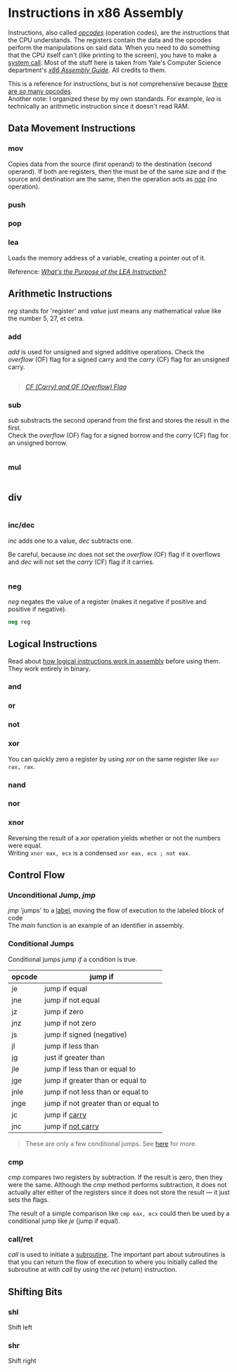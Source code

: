 # Instructions in x86 Assembly
Instructions, also called [_opcodes_](https://www.sciencedirect.com/topics/engineering/operation-code) (operation codes), are the instructions that the CPU understands.
The registers contain the data and the opcodes perform the manipulations on said data. When you need to do something that the CPU itself can't (like printing to the screen),
you have to make a [system call](https://www.cs.uaf.edu/2017/fall/cs301/lecture/11_17_syscall.html). Most of the stuff here is taken from Yale's Computer Science department's
[_x86 Assembly Guide_](https://flint.cs.yale.edu/cs421/papers/x86-asm/asm.html). All credits to them.

This is a reference for instructions, but is not comprehensive because [there are _so_ many opcodes](https://www.felixcloutier.com/x86/). <br />
Another note: I organized these by my own standards. For example, _lea_ is technically an arithmetic instruction since it doesn't read RAM.

## Data Movement Instructions

### mov
Copies data from the source (first operand) to the destination (second operand).
If both are registers, then the must be of the same size and if the source and destination are the same, then the operation acts as [_nop_](https://en.wikipedia.org/wiki/NOP_(code)#:~:text=In%20computer%20science%2C%20a%20NOP,protocol%20command%20that%20does%20nothing.) (no operation).

### push

### pop

### lea
Loads the memory address of a variable, creating a pointer out of it.

Reference: [_What's the Purpose of the LEA Instruction?_](https://stackoverflow.com/questions/1658294/whats-the-purpose-of-the-lea-instruction) <br />

## Arithmetic Instructions
_reg_ stands for 'register' and _value_ just means any mathematical value like the number 5, 27, et cetra.

### add
_add_ is used for unsigned and signed additive operations. Check the _overflow_ (OF) flag for a signed carry and the _carry_ (CF) flag for an unsigned carry.

```nasm

```
> [_CF (Carry) and OF (Overflow) Flag_](https://stackoverflow.com/questions/791991/about-assembly-cfcarry-and-ofoverflow-flag) <br />

### sub
_sub_ substracts the second operand from the first and stores the result in the first. <br />
Check the _overflow_ (OF) flag for a signed borrow and the _carry_ (CF) flag for an unsigned borrow.

```nasm

```


### mul

```nasm

```

## div

```nasm

```

### inc/dec
_inc_ adds one to a value, _dec_ subtracts one. <br />

Be careful, because _inc_ does not set the _overflow_ (OF) flag if it overflows and _dec_ will not set the _carry_ (CF) flag if it carries.

```nasm

```

### neg
_neg_ negates the value of a register (makes it negative if positive and positive if negative).

```nasm
neg reg
```

## Logical Instructions
Read about [how logical instructions work in assembly](https://www.tutorialspoint.com/assembly_programming/assembly_logical_instructions.htm) before using them. They work entirely
in binary.

### and

### or

### not

### xor

You can quickly zero a register by using _xor_ on the same register like `xor rax, rax`.

### nand

### nor

### xnor
Reversing the result of a _xor_ operation yields whether or not the numbers were equal. <br />
Writing `xnor eax, ecx` is a condensed `xor eax, ecx ; not eax`.

## Control Flow

### Unconditional Jump, _jmp_
_jmp_ 'jumps' to a [label](https://docs.oracle.com/cd/E19120-01/open.solaris/817-5477/esqaq/index.html), moving the flow of execution to the labeled block of code <br />
The _main_ function is an example of an identifier in assembly.

### Conditional Jumps
Conditional jumps jump _if_ a condition is true.

| opcode | jump if |
| ------ | ------- |
| je | jump if equal |
| jne | jump if not equal |
| jz | jump if zero |
| jnz | jump if not zero |
| js | jump if signed (negative) |
| jl | jump if less than |
| jg | just if greater than |
| jle | jump if less than or equal to |
| jge | jump if greater than or equal to |
| jnle | jump if not less than or equal to |
| jnge | jump if not greater than or equal to |
| jc | jump if [carry](https://en.wikipedia.org/wiki/Carry_flag) |
| jnc | jump if [not carry](https://en.wikipedia.org/wiki/Carry_flag) |
> These are only a few conditional jumps. See [here](https://www.tutorialspoint.com/assembly_programming/assembly_conditions.htm) for more.

### cmp
_cmp_ compares two registers by subtraction. If the result is zero, then they were the same.
Although the _cmp_ method performs subtraction, it does not actually alter either of the registers since it does not store the result — it just sets the flags.

The result of a simple comparison like `cmp eax, ecx` could then be used by a conditional jump like _je_ (jump if equal).

### call/ret
_call_ is used to initiate a [subroutine](https://www.uet.edu.pk/pp/ee/~mtahir/EE371/EE371/Experiment_5.pdf). The important part about subroutines is that
you can return the flow of execution to where you initially called the subroutine at with _call_ by using the _ret_ (return) instruction.

## Shifting Bits

### shl
Shift left

### shr
Shift right

